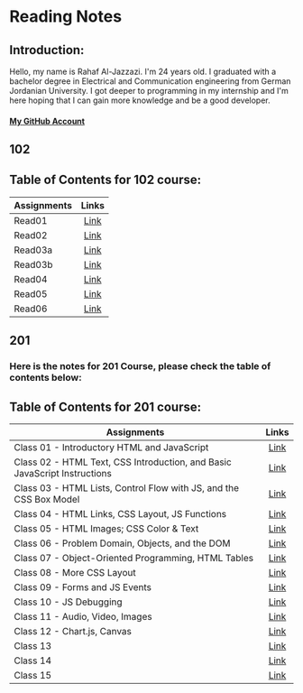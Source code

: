 # Reading Notes
## Introduction:
Hello, my name is Rahaf Al-Jazzazi. I'm 24 years old. I graduated with a bachelor degree in Electrical and Communication engineering from German Jordanian University. I got deeper to programming in my internship and I'm here hoping that I can gain more knowledge and be a good developer.
#### [My GitHub Account](https://github.com/RahafJ96) 

## 102


## Table of Contents for 102 course:

| Assignments   | Links         |
| ------------- |:-------------:|
| Read01       | [Link](102/read01.md) | 
| Read02     | [Link](102/read02.md)    |
| Read03a       | [Link](102/read03a.md) | 
| Read03b     | [Link](102/read03b.md)    |
| Read04 | [Link](102/read04.md)|
| Read05 | [Link](102/read05.md)|
| Read06 | [Link](102/read06.md)|


## 201

### Here is the notes for 201 Course, please check the table of contents below:

## Table of Contents for 201 course:

| Assignments   | Links         |
| ------------- |:-------------:|
| Class 01 - Introductory HTML and JavaScript | [Link](201/class01.md)| 
| Class 02 - HTML Text, CSS Introduction, and Basic JavaScript Instructions | [Link](201/class02.md)|
| Class 03 - HTML Lists, Control Flow with JS, and the CSS Box Model | [Link](201/class03.md)| 
| Class 04 - HTML Links, CSS Layout, JS Functions | [Link](201/class04.md)|
| Class 05 - HTML Images; CSS Color & Text | [Link](201/class05.md)|
| Class 06 - Problem Domain, Objects, and the DOM | [Link](201/class06.md)|
| Class 07 - Object-Oriented Programming, HTML Tables| [Link](201/class07.md)| 
| Class 08 - More CSS Layout| [Link](201/class08.md)|
| Class 09 - Forms and JS Events| [Link](201/class09.md)| 
| Class 10 - JS Debugging| [Link](201/class10.md)|
| Class 11 - Audio, Video, Images| [Link](201/class11.md)|
| Class 12 - Chart.js, Canvas| [Link](201/class12.md)|
| Class 13 | [Link](201/class13.md)|
| Class 14 | [Link](201/class14.md)|
| Class 15 | [Link](201/class15.md)|